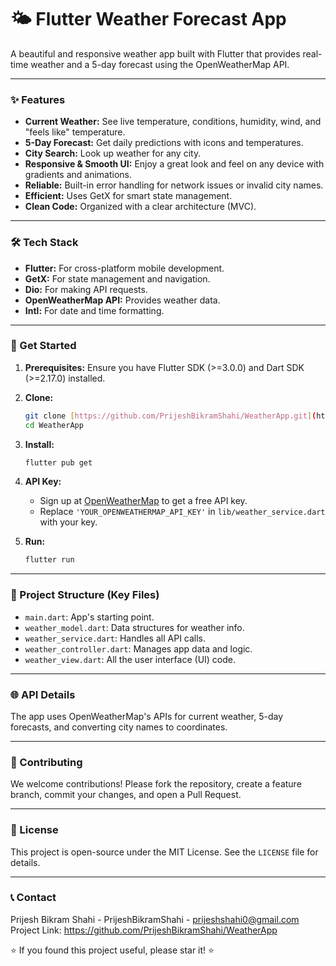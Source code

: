 # 🌤️ Flutter Weather Forecast App

A beautiful and responsive weather app built with Flutter that provides real-time weather and a 5-day forecast using the OpenWeatherMap API.

---

### ✨ Features

* **Current Weather:** See live temperature, conditions, humidity, wind, and "feels like" temperature.
* **5-Day Forecast:** Get daily predictions with icons and temperatures.
* **City Search:** Look up weather for any city.
* **Responsive & Smooth UI:** Enjoy a great look and feel on any device with gradients and animations.
* **Reliable:** Built-in error handling for network issues or invalid city names.
* **Efficient:** Uses GetX for smart state management.
* **Clean Code:** Organized with a clear architecture (MVC).

---

### 🛠️ Tech Stack

* **Flutter:** For cross-platform mobile development.
* **GetX:** For state management and navigation.
* **Dio:** For making API requests.
* **OpenWeatherMap API:** Provides weather data.
* **Intl:** For date and time formatting.

---

### 🚀 Get Started

1.  **Prerequisites:** Ensure you have Flutter SDK (>=3.0.0) and Dart SDK (>=2.17.0) installed.

2.  **Clone:**

    ```bash
    git clone [https://github.com/PrijeshBikramShahi/WeatherApp.git](https://github.com/PrijeshBikramShahi/WeatherApp.git)
    cd WeatherApp
    ```

3.  **Install:**

    ```bash
    flutter pub get
    ```

4.  **API Key:**

    * Sign up at [OpenWeatherMap](https://openweathermap.org/) to get a free API key.
    * Replace `'YOUR_OPENWEATHERMAP_API_KEY'` in `lib/weather_service.dart` with your key.

5.  **Run:**

    ```bash
    flutter run
    ```

---

### 📁 Project Structure (Key Files)

* `main.dart`: App's starting point.
* `weather_model.dart`: Data structures for weather info.
* `weather_service.dart`: Handles all API calls.
* `weather_controller.dart`: Manages app data and logic.
* `weather_view.dart`: All the user interface (UI) code.

---

### 🌐 API Details

The app uses OpenWeatherMap's APIs for current weather, 5-day forecasts, and converting city names to coordinates.

---

### 🤝 Contributing

We welcome contributions! Please fork the repository, create a feature branch, commit your changes, and open a Pull Request.

---

### 📄 License

This project is open-source under the MIT License. See the `LICENSE` file for details.

---


### 📞 Contact

Prijesh Bikram Shahi - PrijeshBikramShahi - prijeshshahi0@gmail.com
Project Link: https://github.com/PrijeshBikramShahi/WeatherApp

⭐ If you found this project useful, please star it! ⭐
